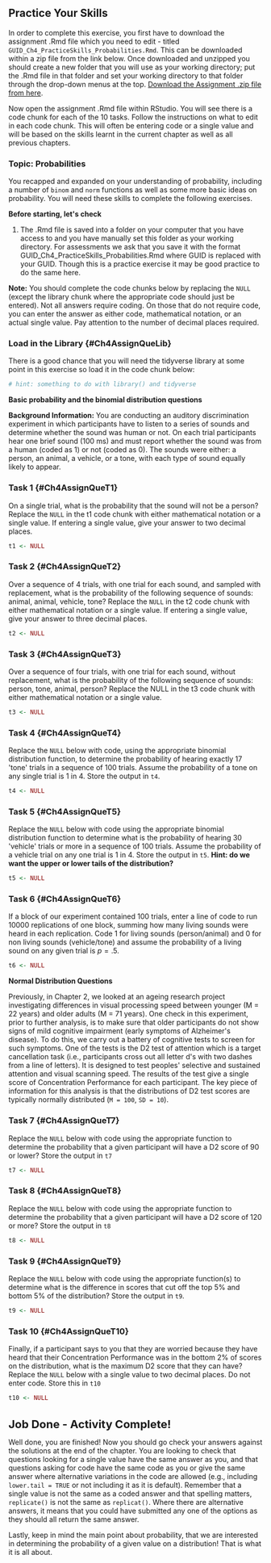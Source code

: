## Practice Your Skills

In order to complete this exercise, you first have to download the assignment .Rmd file which you need to edit - titled `GUID_Ch4_PracticeSkills_Probabilities.Rmd`. This can be downloaded within a zip file from the link below. Once downloaded and unzipped you should create a new folder that you will use as your working directory; put the .Rmd file in that folder and set your working directory to that folder through the drop-down menus at the top. [Download the Assignment .zip file from here](data/04-s01/homework/ch4_practiceyourskills.zip).

Now open the assignment .Rmd file within RStudio. You will see there is a code chunk for each of the 10 tasks. Follow the instructions on what to edit in each code chunk. This will often be entering code or a single value and will be based on the skills learnt in the current chapter as well as all previous chapters.

### Topic: Probabilities

You recapped and expanded on your understanding of probability, including a number of `binom` and `norm` functions as well as some more basic ideas on probability. You will need these skills to complete the following exercises.

**Before starting, let's check**

1. The .Rmd file is saved into a folder on your computer that you have access to and you have manually set this folder as your working directory. For assessments we ask that you save it with the format GUID_Ch4_PracticeSkills_Probabilities.Rmd where GUID is replaced with your GUID. Though this is a practice exercise it may be good practice to do the same here.

**Note:** You should complete the code chunks below by replacing the `NULL` (except the library chunk where the appropriate code should just be entered). Not all answers require coding. On those that do not require code, you can enter the answer as either code, mathematical notation, or an actual single value. Pay attention to the number of decimal places required.

### Load in the Library {#Ch4AssignQueLib}

There is a good chance that you will need the tidyverse library at some point in this exercise so load it in the code chunk below:


```r
# hint: something to do with library() and tidyverse
```

**Basic probability and the binomial distribution questions**
 
**Background Information:** You are conducting an auditory discrimination experiment in which participants have to listen to a series of sounds and determine whether the sound was human or not. On each trial participants hear one brief sound (100 ms) and must report whether the sound was from a human (coded as 1) or not (coded as 0). The sounds were either: a person, an animal, a vehicle, or a tone, with each type of sound equally likely to appear.

### Task 1 {#Ch4AssignQueT1}

On a single trial, what is the probability that the sound will not be a person? Replace the `NULL` in the t1 code chunk with either mathematical notation or a single value. If entering a single value, give your answer to two decimal places.


```r
t1 <- NULL
```

### Task 2 {#Ch4AssignQueT2}

Over a sequence of 4 trials, with one trial for each sound, and sampled with replacement, what is the probability of the following sequence of sounds: animal, animal, vehicle, tone? Replace the `NULL` in the t2 code chunk with either mathematical notation or a single value. If entering a single value, give your answer to three decimal places.


```r
t2 <- NULL
```

### Task 3 {#Ch4AssignQueT3}

Over a sequence of four trials, with one trial for each sound, without replacement, what is the probability of the following sequence of sounds: person, tone, animal, person? Replace the NULL in the t3 code chunk with either mathematical notation or a single value.


```r
t3 <- NULL
```

### Task 4 {#Ch4AssignQueT4}

Replace the `NULL` below with code, using the appropriate binomial distribution function, to determine the probability of hearing exactly 17 'tone' trials in a sequence of 100 trials. Assume the probability of a tone on any single trial is 1 in 4. Store the output in `t4`. 


```r
t4 <- NULL
```

### Task 5 {#Ch4AssignQueT5}

Replace the `NULL` below with code using the appropriate binomial distribution function to determine what is the probability of hearing 30 'vehicle' trials or more in a sequence of 100 trials. Assume the probability of a vehicle trial on any one trial is 1 in 4. Store the output in `t5`. 
**Hint: do we want the upper or lower tails of the distribution?**


```r
t5 <- NULL
```

### Task 6 {#Ch4AssignQueT6}

If a block of our experiment contained 100 trials, enter a line of code to run 10000 replications of one block, summing how many living sounds were heard in each replication. Code 1 for living sounds (person/animal) and 0 for non living sounds (vehicle/tone) and assume the probability of a living sound on any given trial is $p = .5$.


```r
t6 <- NULL
```

**Normal Distribution Questions**

Previously, in Chapter 2, we looked at an ageing research project investigating differences in visual processing speed between younger (M = 22 years) and older adults (M = 71 years). One check in this experiment, prior to further analysis, is to make sure that older participants do not show signs of mild cognitive impairment (early symptoms of Alzheimer's disease). To do this, we carry out a battery of cognitive tests to screen for such symptoms. One of the tests is the D2 test of attention which is a target cancellation task (i.e., participants cross out all letter d's with two dashes from a line of letters). It is designed to test peoples' selective and sustained attention and visual scanning speed. The results of the test give a single score of Concentration Performance for each participant. The key piece of information for this analysis is that the distributions of D2 test scores are typically normally distributed (`M = 100`, `SD = 10`).  

### Task 7 {#Ch4AssignQueT7}

Replace the `NULL` below with code using the appropriate function to determine the probability that a given participant will have a D2 score of 90 or lower? Store the output in `t7`


```r
t7 <- NULL
```

### Task 8 {#Ch4AssignQueT8}

Replace the `NULL` below with code using the appropriate function to determine the probability that a given participant will have a D2 score of 120 or more? Store the output in `t8`


```r
t8 <- NULL
```

### Task 9 {#Ch4AssignQueT9}

Replace the `NULL` below with code using the appropriate function(s) to determine what is the difference in scores that cut off the top 5% and bottom 5% of the distribution? Store the output in `t9`.


```r
t9 <- NULL
```

### Task 10 {#Ch4AssignQueT10}

Finally, if a participant says to you that they are worried because they have heard that their Concentration Performance was in the bottom 2% of scores on the distribution, what is the maximum D2 score that they can have? Replace the `NULL` below with a single value to two decimal places. Do not enter code. Store this in `t10`


```r
t10 <- NULL
```
<br>
<span style="font-size: 22px; font-weight: bold; color: var(--blue);">Job Done - Activity Complete!</span>

Well done, you are finished! Now you should go check your answers against the solutions at the end of the chapter. You are looking to check that questions looking for a single value have the same answer as you, and that questions asking for code have the same code as you or give the same answer where alternative variations in the code are allowed (e.g., including `lower.tail = TRUE` or not including it as it is default). Remember that a single value is not the same as a coded answer and that spelling matters, `replicate()` is not the same as `replicat()`. Where there are alternative answers, it means that you could have submitted any one of the options as they should all return the same answer.

Lastly, keep in mind the main point about probability, that we are interested in determining the probability of a given value on a distribution! That is what it is all about.
